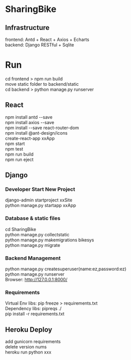 # SharingBike  
## Infrastructure
frontend: Antd + React + Axios + Echarts    
backend: Django RESTful + Sqlite  

# Run
cd frontend > npm run build  
move static folder to backend/static  
cd backend > python manage.py runserver  
  
## React
npm install antd --save  
npm install axios --save  
npm install --save react-router-dom  
npm install @ant-design/icons  
create-react-app xxApp  
npm start  
npm test  
npm run build  
npm run eject  

## Django
### Developer Start New Project  
django-admin startproject xxSite  
python manage.py startapp xxApp  

### Database & static files  
cd SharingBike  
python manage.py collectstatic  
python manage.py makemigrations bikesys  
python manage.py migrate  
  
### Backend Management  
python manage.py createsuperuser(name:ez,password:ez)  
python manage.py runserver  
Browser: http://127.0.0.1:8000/ 

### Requirements  
Virtual Env libs: pip freeze > requirements.txt  
Dependency libs: pipreqs ./  
pip install -r requirements.txt  
   
## Heroku Deploy  
add gunicorn requirements  
delete version nums  
heroku run python xxx  
  